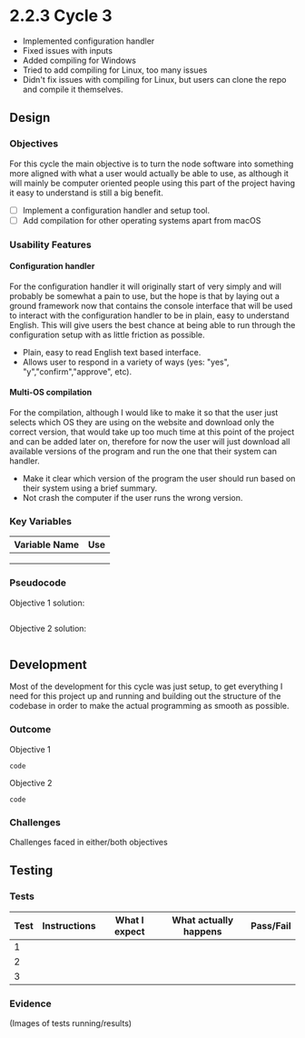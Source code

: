 # 2.2.3 Cycle 3

* Implemented configuration handler
* Fixed issues with inputs
* Added compiling for Windows
* Tried to add compiling for Linux, too many issues
* Didn't fix issues with compiling for Linux, but users can clone the repo and compile it themselves.

## Design

### Objectives

For this cycle the main objective is to turn the node software into something more aligned with what a user would actually be able to use, as although it will mainly be computer oriented people using this part of the project having it easy to understand is still a big benefit.

* [ ] Implement a configuration handler and setup tool.
* [ ] Add compilation for other operating systems apart from macOS

### Usability Features

#### Configuration handler&#x20;

For the configuration handler it will originally start of very simply and will probably be somewhat a pain to use, but the hope is that by laying out a ground framework now that contains the console interface that will be used to interact with the configuration handler to be in plain, easy to understand English. This will give users the best chance at being able to run through the configuration setup with as little friction as possible.

* Plain, easy to read English text based interface.
* Allows user to respond in a variety of ways (yes: "yes", "y","confirm","approve", etc).

#### Multi-OS compilation

For the compilation, although I would like to make it so that the user just selects which OS they are using on the website and download only the correct version, that would take up too much time at this point of the project and can be added later on, therefore for now the user will just download all available versions of the program and run the one that their system can handler.

* Make it clear which version of the program the user should run based on their system using a brief summary.
* Not crash the computer if the user runs the wrong version.

### Key Variables

| Variable Name | Use |
| ------------- | --- |
|               |     |
|               |     |
|               |     |

### Pseudocode

Objective 1 solution:

```
```

Objective 2 solution:

```
```

## Development

Most of the development for this cycle was just setup, to get everything I need for this project up and running and building out the structure of the codebase in order to make the actual programming as smooth as possible.

### Outcome

Objective 1

```
code
```

Objective 2

```
code
```

### Challenges

Challenges faced in either/both objectives

## Testing

### Tests

| Test | Instructions | What I expect | What actually happens | Pass/Fail |
| ---- | ------------ | ------------- | --------------------- | --------- |
| 1    |              |               |                       |           |
| 2    |              |               |                       |           |
| 3    |              |               |                       |           |

### Evidence

(Images of tests running/results)
